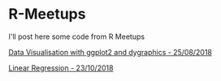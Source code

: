 # R-Meetups
I'll post here some code from R Meetups

[Data Visualisation with ggplot2 and dygraphics - 25/08/2018](20180825/20180825.Rmd)

[Linear Regression - 23/10/2018](20181023/20181023-linear-regression.Rmd)

